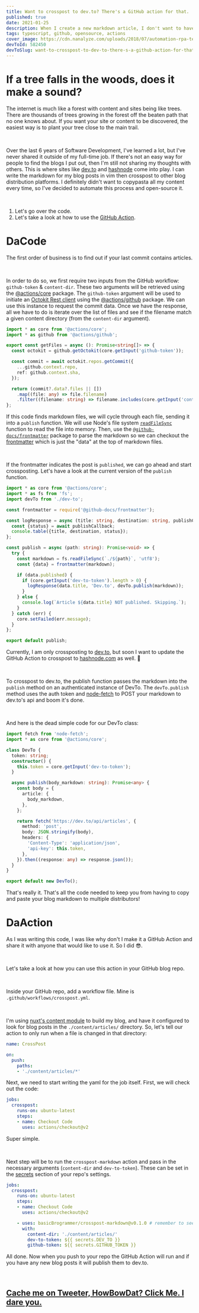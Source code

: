 ```yaml
---
title: Want to crosspost to dev.to? There's a GitHub action for that.
published: true
date: 2021-01-25
description: When I create a new markdown article, I don't want to have to copy and paste that markdown to multiple other blog sites. So, why not let an Octokit handle this work for me with a GitHub action?
tags: typescript, github, opensource, actions
cover_image: https://cdn.nanalyze.com/uploads/2018/07/automation-rpa-teaser.jpg
devToId: 582450
devToSlug: want-to-crosspost-to-dev-to-there-s-a-github-action-for-that-5784
---
```


# If a tree falls in the woods, does it make a sound?

The internet is much like a forest with content and sites being like trees. There are thousands of trees growing in the forest off the beaten path that no one knows about. If you want your site or content to be discovered, the easiest way is to plant your tree close to the main trail.

<br>

Over the last 6 years of Software Development, I've learned a lot, but I've never shared it outside of my full-time job.  If there's not an easy way for people to find the blogs I put out, then I'm still not sharing my thoughts with others.  This is where sites like [dev.to](https://dev.to/basicbrogrammer) and [hashnode](https://hashnode.com/@basicbrogrammer) come into play. I can write the markdown for my blog posts in vim then crosspost to other blog distribution platforms. I definitely didn't want to copypasta all my content every time, so I've decided to automate this process and open-source it.

<br>

1. Let's go over the code.
2. Let's take a look at how to use the [GitHub Action](https://github.com/basicbrogrammer/crosspost-markdown).

# DaCode

The first order of business is to find out if your last commit contains articles.

<br>

In order to do so, we first require two inputs from the GitHub workflow: `github-token` & `content-dir`. These two arguments will be retrieved using the [@actions/core](https://github.com/actions/toolkit/tree/main/packages/core) package. The `github-token` argument will be used to initiate an [Octokit Rest client](https://octokit.github.io/rest.js/v18/) using the [@actions/github](https://github.com/actions/toolkit/tree/main/packages/github) package. We can use this instance to request the commit data. Once we have the response, all we have to do is iterate over the list of files and see if the filename match a given content directory (from the `content-dir` argument).

```typescript
import * as core from '@actions/core';
import * as github from '@actions/github';

export const getFiles = async (): Promise<string[]> => {
  const octokit = github.getOctokit(core.getInput('github-token'));

  const commit = await octokit.repos.getCommit({
    ...github.context.repo,
    ref: github.context.sha,
  });

  return (commit?.data?.files || [])
    .map((file: any) => file.filename)
    .filter((filename: string) => filename.includes(core.getInput('content-dir')));
};
```

If this code finds markdown files, we will cycle through each file, sending it into a `publish` function.
We will use Node's file system [`readFileSync`](https://nodejs.org/api/fs.html#fs_fs_readfilesync_path_options) function to read the file into memory. Then, use the [`@github-docs/frontmatter`](https://github.com/docs/frontmatter) package to parse the markdown so we can checkout the [frontmatter](https://jekyllrb.com/docs/front-matter/) which is just the "data" at the top of markdown files.

<br>

If the frontmatter indicates the post is `published`, we can go ahead and start crossposting.
Let's have a look at the current version of the `publish` function.

```typescript
import * as core from '@actions/core';
import * as fs from 'fs';
import devTo from './dev-to';

const frontmatter = require('@github-docs/frontmatter');

const logResponse = async (title: string, destination: string, publishCallback: Promise<any>): Promise<void> => {
  const {status} = await publishCallback;
  console.table({title, destination, status});
};

const publish = async (path: string): Promise<void> => {
  try {
    const markdown = fs.readFileSync(`./${path}`, 'utf8');
    const {data} = frontmatter(markdown);

    if (data.published) {
      if (core.getInput('dev-to-token').length > 0) {
        logResponse(data.title, 'Dev.to', devTo.publish(markdown));
      }
    } else {
      console.log(`Article ${data.title} NOT published. Skipping.`);
    }
  } catch (err) {
    core.setFailed(err.message);
  }
};

export default publish;
```

Currently, I am only crossposting to [dev.to](https://dev.to/basicbrogrammer), but soon I want to update the GitHub Action to crosspost to [hashnode.com](https://hashnode.com/@basicBrogrammer) as well. 🤙

<br>

To crosspost to dev.to, the publish function passes the markdown into the `publish` method on an authenticated instance of DevTo.
The `devTo.publish` method uses the auth token and [node-fetch](https://www.npmjs.com/package/node-fetch) to POST your markdown to dev.to's api and boom it's done.

<br>

And here is the dead simple code for our DevTo class:

```typescript
import fetch from 'node-fetch';
import * as core from '@actions/core';

class DevTo {
  token: string;
  constructor() {
    this.token = core.getInput('dev-to-token');
  }

  async publish(body_markdown: string): Promise<any> {
    const body = {
      article: {
        body_markdown,
      },
    };

    return fetch('https://dev.to/api/articles', {
      method: 'post',
      body: JSON.stringify(body),
      headers: {
        'Content-Type': 'application/json',
        'api-key': this.token,
      },
    }).then((response: any) => response.json());
  }
}

export default new DevTo();
```

That's really it. That's all the code needed to keep you from having to copy and paste your blog markdown to multiple distributors!

# DaAction

As I was writing this code, I was like why don't I make it a GitHub Action and share it with anyone that would like to use it. So I did 😎.

<br>

Let's take a look at how you can use this action in your GitHub blog repo.

<br>

Inside your GitHub repo, add a workflow file. Mine is `.github/workflows/crosspost.yml`.

<br>

I'm using [nuxt's content module](https://content.nuxtjs.org/) to build my blog, and have it configured to look for blog posts in the `./content/articles/` directory. So, let's tell our action to only run when a file is changed in that directory:

```yaml
name: CrossPost

on:
  push:
    paths:
    - './content/articles/*'
```

Next, we need to start writing the yaml for the job itself. First, we will check out the code:

```yaml
jobs:
  crosspost:
    runs-on: ubuntu-latest
    steps:
    - name: Checkout Code
      uses: actions/checkout@v2
```

Super simple.

<br>

Next step will be to run the `crosspost-markdown` action and pass in the necessary arguments (`content-dir` and `dev-to-token`). These can be set in the [secrets](https://docs.github.com/en/free-pro-team@latest/actions/reference/encrypted-secrets) section of your repo's settings.

```yaml
jobs:
  crosspost:
    runs-on: ubuntu-latest
    steps:
    - name: Checkout Code
      uses: actions/checkout@v2

    - uses: basicBrogrammer/crosspost-markdown@v0.1.0 # remember to see what the latest version is 8)
      with:
        content-dir: './content/articles/'
        dev-to-token: ${{ secrets.DEV_TO }}
        github-token: ${{ secrets.GITHUB_TOKEN }}
```

All done. Now when you push to your repo the GitHub Action will run and if you have any new blog posts it will publish them to dev.to.

<br>

## [Cache me on Tweeter, HowBowDat? Click Me. I dare you.](https://twitter.com/basicbrogrammer)
